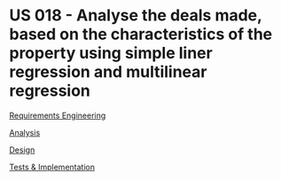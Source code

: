 # US 018 - Analyse the deals made, based on the characteristics of the property using simple liner regression and multilinear regression 

[Requirements Engineering](01.requirements-engineering/Requirements-Engineering.md)

[Analysis](02.analysis/Analysis.md)

[Design](03.design/Readme.md)

[Tests & Implementation ](04.tests-and-implementation/Readme.md)
